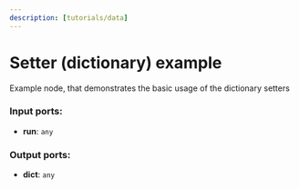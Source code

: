 ```yaml
---
description: [tutorials/data]
---
```


# Setter (dictionary) example

Example node, that demonstrates the basic usage of the dictionary setters

### Input ports:

* __run__: ` any `

### Output ports:

* __dict__: ` any `

